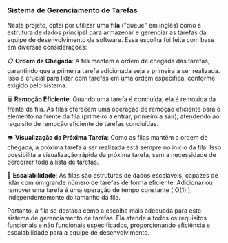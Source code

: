 ### Sistema de Gerenciamento de Tarefas

Neste projeto, optei por utilizar uma **fila** ("queue" em inglês) como a estrutura de dados principal para armazenar e gerenciar as tarefas da equipe de desenvolvimento de software. Essa escolha foi feita com base em diversas considerações:

📋 **Ordem de Chegada**: A fila mantém a ordem de chegada das tarefas, garantindo que a primeira tarefa adicionada seja a primeira a ser realizada. Isso é crucial para lidar com tarefas em uma ordem específica, conforme exigido pelo sistema.

🗑️ **Remoção Eficiente**: Quando uma tarefa é concluída, ela é removida da frente da fila. As filas oferecem uma operação de remoção eficiente para o elemento na frente da fila (primeiro a entrar, primeiro a sair), atendendo ao requisito de remoção eficiente de tarefas concluídas.

👁️ **Visualização da Próxima Tarefa**: Como as filas mantêm a ordem de chegada, a próxima tarefa a ser realizada está sempre no início da fila. Isso possibilita a visualização rápida da próxima tarefa, sem a necessidade de percorrer toda a lista de tarefas.

🚀 **Escalabilidade**: As filas são estruturas de dados escaláveis, capazes de lidar com um grande número de tarefas de forma eficiente. Adicionar ou remover uma tarefa é uma operação de tempo constante \( O(1) \), independentemente do tamanho da fila.

Portanto, a fila se destaca como a escolha mais adequada para este sistema de gerenciamento de tarefas. Ela atende a todos os requisitos funcionais e não funcionais especificados, proporcionando eficiência e escalabilidade para a equipe de desenvolvimento.
